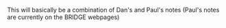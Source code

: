 
This will basically be a combination of Dan's and Paul's notes (Paul's notes are currently on the BRIDGE webpages)